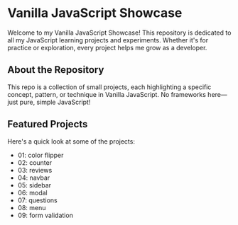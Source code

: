 # Vanilla JavaScript Showcase

Welcome to my Vanilla JavaScript Showcase! This repository is dedicated to all my JavaScript learning projects and experiments. Whether it's for practice or exploration, every project helps me grow as a developer.

## About the Repository

This repo is a collection of small projects, each highlighting a specific concept, pattern, or technique in Vanilla JavaScript. No frameworks here—just pure, simple JavaScript!

## Featured Projects

Here's a quick look at some of the projects:
- 01: color flipper 
- 02: counter
- 03: reviews
- 04: navbar
- 05: sidebar
- 06: modal
- 07: questions
- 08: menu
- 09: form validation

